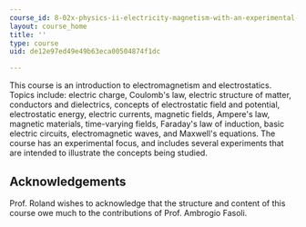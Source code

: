 ```yaml
---
course_id: 8-02x-physics-ii-electricity-magnetism-with-an-experimental-focus-spring-2005
layout: course_home
title: ''
type: course
uid: de12e97ed49e49b63eca00504874f1dc

---
```

This course is an introduction to electromagnetism and electrostatics. Topics include: electric charge, Coulomb's law, electric structure of matter, conductors and dielectrics, concepts of electrostatic field and potential, electrostatic energy, electric currents, magnetic fields, Ampere's law, magnetic materials, time-varying fields, Faraday's law of induction, basic electric circuits, electromagnetic waves, and Maxwell's equations. The course has an experimental focus, and includes several experiments that are intended to illustrate the concepts being studied.

Acknowledgements
----------------

Prof. Roland wishes to acknowledge that the structure and content of this course owe much to the contributions of Prof. Ambrogio Fasoli.
